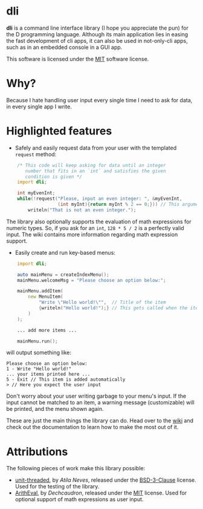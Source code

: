 # dli
**dli** is a command line interface library (I hope you appreciate the pun) for the D programming language. Although its main application
lies in easing the fast development of cli apps, it can also be used in not-only-cli apps, such as in an embedded console in a GUI app.

This software is licensed under the [MIT](https://opensource.org/licenses/MIT) software license.

# Why?
Because I hate handling user input every single time I need to ask for data, in every single app
I write. 

# Highlighted features
- Safely and easily request data from your user with the templated `request` method:
```d
    /* This code will keep asking for data until an integer
       number that fits in an `int` and satisfies the given
       condition is given */
    import dli;

    int myEvenInt;
	while(!request("Please, input an even integer: ", &myEvenInt,
                   (int myInt){return myInt % 2 == 0;})) // This argument is optional!
        writeln("That is not an even integer.");
```
The library also optionally supports the evaluation of math expressions for numeric types. So, if
you ask for an `int`, `128 * 5 / 2` is a perfectly valid input. The wiki contains more information
regarding math expression support.
- Easily create and run key-based menus:
```d
    import dli;

    auto mainMenu = createIndexMenu();
    mainMenu.welcomeMsg = "Please choose an option below:";

	mainMenu.addItem(
		new MenuItem(
			"Write \"Hello world!\"",  // Title of the item
			{writeln("Hello world!");} // This gets called when the item is selected
		)
	);

    ... add more items ...

    mainMenu.run();
```
will output something like:
```
Please choose an option below:
1 - Write "Hello world!"
... your items printed here ...
5 - Exit // This item is added automatically
> // Here you expect the user input
```
Don't worry about your user writing garbage to your menu's input. If the input cannot be matched to
an item, a warning message (customizable) will be printed, and the menu shown again.

These are just the main things the library can do. Head over to the [wiki](https://github.com/Dechcaudron/dli/wiki) and check out the
documentation to learn how to make the most out of it.

# Attributions
The following pieces of work make this library possible:
- [unit-threaded](https://github.com/atilaneves/unit-threaded), by *Atila Neves*, released under the [BSD-3-Clause](https://opensource.org/licenses/BSD-3-Clause) license. Used for the testing of the library.
- [ArithEval](https://github.com/Dechcaudron/ArithEval), by *Dechcaudron*, released under the [MIT](https://opensource.org/licenses/MIT) license. Used for optional support of math expressions as user input.